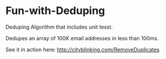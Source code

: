 # Fun-with-Deduping
Deduping Algorithm that includes unit tesst.

Dedupes an array of 100K email addresses in less than 100ms.

See it in action here: http://cityblinking.com/RemoveDuplicates

